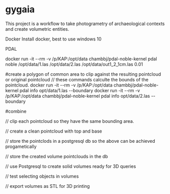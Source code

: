 # gygaia
This project is a workflow to take photogrametry of archaeological contexts and create volumetric entities.

Docker
Install docker, best to use windows 10

PDAL





docker run -it --rm -v /p/KAP:/opt/data chambbj/pdal-noble-kernel pdal noble /opt/data/1.las /opt/data/2.las /opt/data/out1_2_1cm.las 0.01

#create a polygon of common area to clip against the resulting pointcloud or original pointcloud
// these commands calculte the bounds of the pointcloud.
docker run -it --rm -v /p/KAP:/opt/data chambbj/pdal-noble-kernel pdal info opt/data/1.las --boundary
docker run -it --rm -v /p/KAP:/opt/data chambbj/pdal-noble-kernel pdal info opt/data/2.las --boundary

#combine


// clip each pointcloud so they have the same bounding area.



// create a clean pointcloud with top and base



// store the pointclods in a postgresql db so the above can be achieved progametically

// store the created volume pointclouds in the db

// use Postgresql to create solid volumes ready for 3D queries

// test selecting objects in volumes

// export volumes as STL for 3D printing
